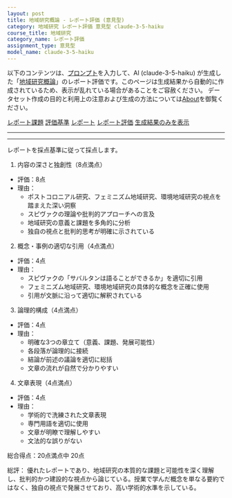 ```yaml
---
layout: post
title: 地域研究概論 - レポート評価 (意見型)
category: 地域研究 レポート評価 意見型 claude-3-5-haiku
course_title: 地域研究
category_name: レポート評価
assignment_type: 意見型
model_name: claude-3-5-haiku
---
```


以下のコンテンツは、[プロンプト](https://github.com/takedatoshiyuki/synthetic_assignments/tree/main/generated/地域研究/claude-3-5-haiku/prompt_レポート評価-意見型.md)を入力して、AI (claude-3-5-haiku) が生成した「[地域研究概論](/contents/地域研究/)」のレポート評価です。このページは生成結果から自動的に作成されているため、表示が乱れている場合があることをご容赦ください。
データセット作成の目的と利用上の注意および生成の方法については[About](/About)を御覧ください。

[レポート課題](../レポート課題-意見型)
[評価基準](../評価基準-意見型)
[レポート](../レポート-意見型)
[レポート評価](../レポート評価-意見型)
[生成結果のみを表示](https://github.com/takedatoshiyuki/synthetic_assignments/tree/main/generated/地域研究/claude-3-5-haiku/レポート評価-意見型.md)
  

***
***
  
レポートを採点基準に従って採点します。

1. 内容の深さと独創性（8点満点）
- 評価：8点
- 理由：
  * ポストコロニアル研究、フェミニズム地域研究、環境地域研究の視点を踏まえた深い洞察
  * スピヴァクの理論や批判的アプローチへの言及
  * 地域研究の意義と課題を多角的に分析
  * 独自の視点と批判的思考が明確に示されている

2. 概念・事例の適切な引用（4点満点）
- 評価：4点
- 理由：
  * スピヴァクの「サバルタンは語ることができるか」を適切に引用
  * フェミニズム地域研究、環境地域研究の具体的な概念を正確に使用
  * 引用が文脈に沿って適切に解釈されている

3. 論理的構成（4点満点）
- 評価：4点
- 理由：
  * 明確な3つの章立て（意義、課題、発展可能性）
  * 各段落が論理的に接続
  * 結論が前述の議論を適切に総括
  * 文章の流れが自然で分かりやすい

4. 文章表現（4点満点）
- 評価：4点
- 理由：
  * 学術的で洗練された文章表現
  * 専門用語を適切に使用
  * 文章が明瞭で理解しやすい
  * 文法的な誤りがない

総合得点：20点満点中 20点

総評：
優れたレポートであり、地域研究の本質的な課題と可能性を深く理解し、批判的かつ建設的な視点から論じている。授業で学んだ概念を単なる要約ではなく、独自の視点で発展させており、高い学術的水準を示している。
